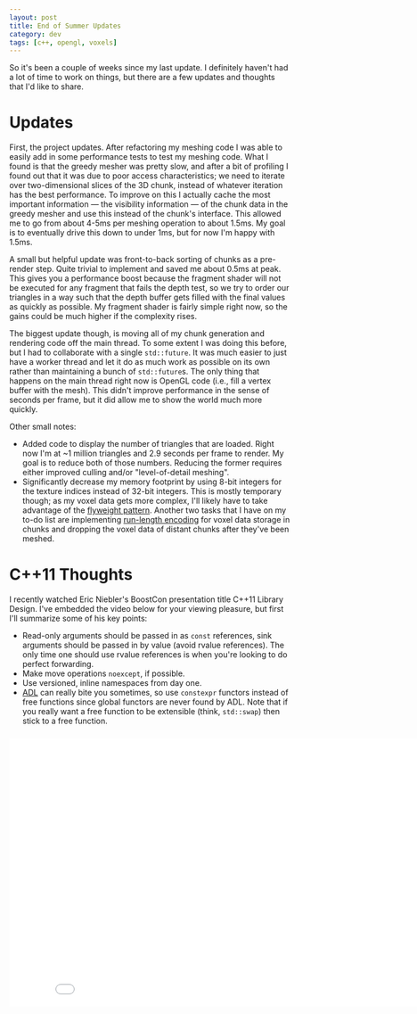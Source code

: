 ```yaml
---
layout: post
title: End of Summer Updates
category: dev
tags: [c++, opengl, voxels]
---
```


So it's been a couple of weeks since my last update. I definitely haven't had a
lot of time to work on things, but there are a few updates and thoughts that
I'd like to share.

<!-- more -->

# Updates

First, the project updates. After refactoring my meshing code I was able to
easily add in some performance tests to test my meshing code. What I found is
that the greedy mesher was pretty slow, and after a bit of profiling I found
out that it was due to poor access characteristics; we need to iterate over
two-dimensional slices of the 3D chunk, instead of whatever iteration has the
best performance. To improve on this I actually cache the most important
information &mdash; the visibility information &mdash; of the chunk data in the
greedy mesher and use this instead of the chunk's interface. This allowed me to
go from about 4-5ms per meshing operation to about 1.5ms. My goal is to
eventually drive this down to under 1ms, but for now I'm happy with 1.5ms.

A small but helpful update was front-to-back sorting of chunks as a pre-render
step. Quite trivial to implement and saved me about 0.5ms at peak. This gives
you a performance boost because the fragment shader will not be executed for
any fragment that fails the depth test, so we try to order our triangles in a
way such that the depth buffer gets filled with the final values as quickly as
possible. My fragment shader is fairly simple right now, so the gains could be
much higher if the complexity rises.

The biggest update though, is moving all of my chunk generation and rendering
code off the main thread. To some extent I was doing this before, but I had to
collaborate with a single `std::future`. It was much easier to just have a
worker thread and let it do as much work as possible on its own rather than
maintaining a bunch of `std::future`s. The only thing that happens on the main
thread right now is OpenGL code (i.e., fill a vertex buffer with the mesh).
This didn't improve performance in the sense of seconds per frame, but it did
allow me to show the world much more quickly.

Other small notes:

- Added code to display the number of triangles that are loaded. Right now I'm
  at ~1 million triangles and 2.9 seconds per frame to render. My goal is to
  reduce both of those numbers. Reducing the former requires either improved
  culling and/or "level-of-detail meshing".
- Significantly decrease my memory footprint by using 8-bit integers for the
  texture indices instead of 32-bit integers. This is mostly temporary though;
  as my voxel data gets more complex, I'll likely have to take advantage of the
  [flyweight pattern](//en.wikipedia.org/wiki/Flyweight_pattern). Another two
  tasks that I have on my to-do list are implementing
  [run-length encoding](//en.wikipedia.org/wiki/Run-length_encoding) for voxel
  data storage in chunks and dropping the voxel data of distant chunks after
  they've been meshed.

# C++11 Thoughts

I recently watched Eric Niebler's BoostCon presentation title C++11 Library
Design. I've embedded the video below for your viewing pleasure, but first I'll
summarize some of his key points:

- Read-only arguments should be passed in as `const` references, sink arguments
  should be passed in by value (avoid rvalue references). The only time one
  should use rvalue references is when you're looking to do perfect forwarding.
- Make move operations `noexcept`, if possible.
- Use versioned, inline namespaces from day one.
- [ADL](//en.wikipedia.org/wiki/Argument-dependent_name_lookup) can really bite
  you sometimes, so use `constexpr` functors instead of free functions since
  global functors are never found by ADL. Note that if you really want a free
  function to be extensible (think, `std::swap`) then stick to a free function.

<p style="text-align: center; padding-top: 10px;">
	<iframe width="853" height="480" src="//www.youtube.com/embed/zgOF4NrQllo"
	        frameborder="0" allowfullscreen>
	</iframe>
</p>
